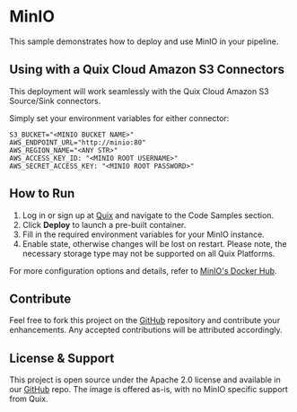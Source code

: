 # MinIO

This sample demonstrates how to deploy and use MinIO in your pipeline.

## Using with a Quix Cloud Amazon S3 Connectors

This deployment will work seamlessly with the Quix Cloud Amazon S3 Source/Sink connectors.

Simply set your environment variables for either connector:

```shell
S3_BUCKET="<MINIO BUCKET NAME>"
AWS_ENDPOINT_URL="http://minio:80"
AWS_REGION_NAME="<ANY STR>"
AWS_ACCESS_KEY_ID: "<MINIO ROOT USERNAME>"
AWS_SECRET_ACCESS_KEY: "<MINIO ROOT PASSWORD>"

```

## How to Run

1. Log in or sign up at [Quix](https://portal.platform.quix.io/signup?xlink=github) and navigate to the Code Samples section.
2. Click **Deploy** to launch a pre-built container.
3. Fill in the required environment variables for your MinIO instance.
4. Enable state, otherwise changes will be lost on restart. Please note, the necessary storage type may not be supported on all Quix Platforms.

For more configuration options and details, refer to [MinIO's Docker Hub](https://hub.docker.com/r/minio/minio).


## Contribute

Feel free to fork this project on the [GitHub](https://github.com/quixio/quix-samples) repository and contribute your enhancements. Any accepted contributions will be attributed accordingly.

## License & Support

This project is open source under the Apache 2.0 license and available in our [GitHub](https://github.com/quixio/quix-samples) repo. The image is offered as-is, with no MinIO specific support from Quix.
